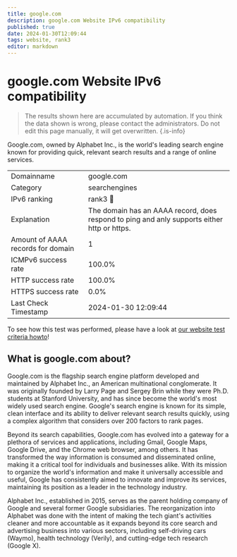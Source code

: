 ```yaml
---
title: google.com
description: google.com Website IPv6 compatibility
published: true
date: 2024-01-30T12:09:44
tags: website, rank3
editor: markdown
---
```


# google.com Website IPv6 compatibility

> The results shown here are accumulated by automation. If you think the data shown is wrong, please contact the administrators. 
> Do not edit this page manually, it will get overwritten.
{.is-info}

Google.com, owned by Alphabet Inc., is the world's leading search engine known for providing quick, relevant search results and a range of online services.


|   |   |
| - | - |
| Domainname | google.com
| Category | searchengines |
| IPv6 ranking | rank3 :3rd_place_medal: |
| Explanation | The domain has an AAAA record, does respond to ping and anly supports either http or https. |
| Amount of AAAA records for domain | 1 |
| ICMPv6 success rate | 100.0%|
| HTTP success rate | 100.0% |
| HTTPS success rate | 0.0% |
| Last Check Timestamp | 2024-01-30 12:09:44 |

To see how this test was performed, please have a look at [our website test criteria howto](/howto/testcriteria/website)!


## What is google.com about?
Google.com is the flagship search engine platform developed and maintained by Alphabet Inc., an American multinational conglomerate. It was originally founded by Larry Page and Sergey Brin while they were Ph.D. students at Stanford University, and has since become the world's most widely used search engine. Google's search engine is known for its simple, clean interface and its ability to deliver relevant search results quickly, using a complex algorithm that considers over 200 factors to rank pages.

Beyond its search capabilities, Google.com has evolved into a gateway for a plethora of services and applications, including Gmail, Google Maps, Google Drive, and the Chrome web browser, among others. It has transformed the way information is consumed and disseminated online, making it a critical tool for individuals and businesses alike. With its mission to organize the world's information and make it universally accessible and useful, Google has consistently aimed to innovate and improve its services, maintaining its position as a leader in the technology industry.

Alphabet Inc., established in 2015, serves as the parent holding company of Google and several former Google subsidiaries. The reorganization into Alphabet was done with the intent of making the tech giant's activities cleaner and more accountable as it expands beyond its core search and advertising business into various sectors, including self-driving cars (Waymo), health technology (Verily), and cutting-edge tech research (Google X).
